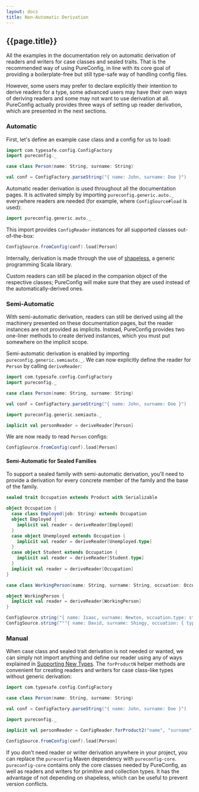 ```yaml
---
layout: docs
title: Non-Automatic Derivation
---
```


## {{page.title}}

All the examples in the documentation rely on automatic derivation of readers and writers for case classes and sealed
traits. That is the recommended way of using PureConfig, in line with its core goal of providing a boilerplate-free but
still type-safe way of handling config files.

However, some users may prefer to declare explicitly their intention to derive readers for a type, some advanced users
may have their own ways of deriving readers and some may not want to use derivation at all. PureConfig actually provides
three ways of setting up reader derivation, which are presented in the next sections.

### Automatic

First, let's define an example case class and a config for us to load:

```scala mdoc:silent
import com.typesafe.config.ConfigFactory
import pureconfig._

case class Person(name: String, surname: String)

val conf = ConfigFactory.parseString("{ name: John, surname: Doe }")
```

Automatic reader derivation is used throughout all the documentation pages. It is activated simply by importing
`pureconfig.generic.auto._` everywhere readers are needed (for example, where `ConfigSource#load` is used):

```scala mdoc:silent
import pureconfig.generic.auto._
```

This import provides `ConfigReader` instances for all supported classes out-of-the-box:

```scala mdoc
ConfigSource.fromConfig(conf).load[Person]
```

Internally, derivation is made through the use of [shapeless](https://github.com/milessabin/shapeless), a generic
programming Scala library.

Custom readers can still be placed in the companion object of the respective classes; PureConfig will make sure that
they are used instead of the automatically-derived ones.

### Semi-Automatic

With semi-automatic derivation, readers can still be derived using all the machinery presented on these documentation
pages, but the reader instances are not provided as implicits. Instead, PureConfig provides two one-liner methods to
create derived instances, which you must put somewhere on the implicit scope.

Semi-automatic derivation is enabled by importing `pureconfig.generic.semiauto._`. We can now explicitly define the
reader for `Person` by calling `deriveReader`:

```scala mdoc:invisible:reset
import com.typesafe.config.ConfigFactory
import pureconfig._

case class Person(name: String, surname: String)

val conf = ConfigFactory.parseString("{ name: John, surname: Doe }")
```

```scala mdoc:silent
import pureconfig.generic.semiauto._

implicit val personReader = deriveReader[Person]
```

We are now ready to read `Person` configs:

```scala mdoc
ConfigSource.fromConfig(conf).load[Person]
```

#### Semi-Automatic for Sealed Families

To support a sealed family with semi-automatic derivation, you'll need to provide a derivation for every concrete member of the family and the base of the family.

```scala mdoc:silent
sealed trait Occupation extends Product with Serializable

object Occupation {
  case class Employed(job: String) extends Occupation
  object Employed {
    implicit val reader = deriveReader[Employed]
  }
  case object Unemployed extends Occupation {
    implicit val reader = deriveReader[Unemployed.type]
  }
  case object Student extends Occupation {
    implicit val reader = deriveReader[Student.type]
  }
  implicit val reader = deriveReader[Occupation]
}

case class WorkingPerson(name: String, surname: String, occuation: Occupation)

object WorkingPerson {
  implicit val reader = deriveReader[WorkingPerson]
}
```

```scala mdoc
ConfigSource.string("{ name: Isaac, surname: Newton, occuation.type: student }").load[WorkingPerson]
ConfigSource.string("""{ name: David, surname: Shingy, occuation: { type: employed, job: Digital Prophet } }""").load[WorkingPerson]
```

### Manual

When case class and sealed trait derivation is not needed or wanted, we can simply not import anything and define our
reader using any of ways explained in [Supporting New Types](supporting-new-types.html). The `forProductN` helper
methods are convenient for creating readers and writers for case class-like types without generic derivation:

```scala mdoc:invisible:reset
import com.typesafe.config.ConfigFactory

case class Person(name: String, surname: String)

val conf = ConfigFactory.parseString("{ name: John, surname: Doe }")
```

```scala mdoc:silent
import pureconfig._

implicit val personReader = ConfigReader.forProduct2("name", "surname")(Person(_, _))
```

```scala mdoc
ConfigSource.fromConfig(conf).load[Person]
```

If you don't need reader or writer derivation anywhere in your project, you can replace the `pureconfig` Maven
dependency with `pureconfig-core`. `pureconfig-core` contains only the core classes needed by PureConfig, as well as
readers and writers for primitive and collection types. It has the advantage of not depending on shapeless, which can be
useful to prevent version conflicts.
